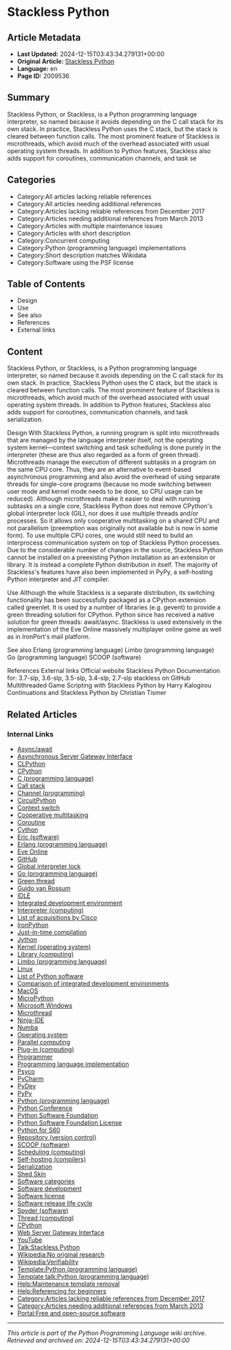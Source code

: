 # Stackless Python

## Article Metadata

- **Last Updated:** 2024-12-15T03:43:34.279131+00:00
- **Original Article:** [Stackless Python](https://en.wikipedia.org/wiki/Stackless_Python)
- **Language:** en
- **Page ID:** 2009536

## Summary

Stackless Python, or Stackless, is a Python programming language interpreter, so named because it avoids depending on the C call stack for its own stack. In practice, Stackless Python uses the C stack, but the stack is cleared between function calls. The most prominent feature of Stackless is microthreads, which avoid much of the overhead associated with usual operating system threads. In addition to Python features, Stackless also adds support for coroutines, communication channels, and task se

## Categories

- Category:All articles lacking reliable references
- Category:All articles needing additional references
- Category:Articles lacking reliable references from December 2017
- Category:Articles needing additional references from March 2013
- Category:Articles with multiple maintenance issues
- Category:Articles with short description
- Category:Concurrent computing
- Category:Python (programming language) implementations
- Category:Short description matches Wikidata
- Category:Software using the PSF license

## Table of Contents

- Design
- Use
- See also
- References
- External links

## Content

Stackless Python, or Stackless, is a Python programming language interpreter, so named because it avoids depending on the C call stack for its own stack. In practice, Stackless Python uses the C stack, but the stack is cleared between function calls. The most prominent feature of Stackless is microthreads, which avoid much of the overhead associated with usual operating system threads. In addition to Python features, Stackless also adds support for coroutines, communication channels, and task serialization.

Design
With Stackless Python, a running program is split into microthreads that are managed by the language interpreter itself, not the operating system kernel—context switching and task scheduling is done purely in the interpreter (these are thus also regarded as a form of green thread). Microthreads manage the execution of different subtasks in a program on the same CPU core. Thus, they are an alternative to event-based asynchronous programming and also avoid the overhead of using separate threads for single-core programs (because no mode switching between user mode and kernel mode needs to be done, so CPU usage can be reduced).
Although microthreads make it easier to deal with running subtasks on a single core, Stackless Python does not remove CPython's global interpreter lock (GIL), nor does it use multiple threads and/or processes. So it allows only cooperative multitasking on a shared CPU and not parallelism (preemption was originally not available but is now in some form). To use multiple CPU cores, one would still need to build an interprocess communication system on top of Stackless Python processes.
Due to the considerable number of changes in the source, Stackless Python cannot be installed on a preexisting Python installation as an extension or library. It is instead a complete Python distribution in itself. The majority of Stackless's features have also been implemented in PyPy, a self-hosting Python interpreter and JIT compiler.

Use
Although the whole Stackless is a separate distribution, its switching functionality has been successfully packaged as a CPython extension called greenlet. It is used by a number of libraries (e.g. gevent) to provide a green threading solution for CPython. Python since has received a native solution for green threads: await/async.
Stackless is used extensively in the implementation of the Eve Online massively multiplayer online game as well as in IronPort's mail platform.

See also
Erlang (programming language)
Limbo (programming language)
Go (programming language)
SCOOP (software)

References
External links
Official website 
Stackless Python Documentation for: 3.7-slp, 3.6-slp, 3.5-slp, 3.4-slp, 2.7-slp
stackless on GitHub
Multithreaded Game Scripting with Stackless Python by Harry Kalogirou
Continuations and Stackless Python by Christian Tismer

## Related Articles

### Internal Links

- [Async/await](https://en.wikipedia.org/wiki/Async/await)
- [Asynchronous Server Gateway Interface](https://en.wikipedia.org/wiki/Asynchronous_Server_Gateway_Interface)
- [CLPython](https://en.wikipedia.org/wiki/CLPython)
- [CPython](https://en.wikipedia.org/wiki/CPython)
- [C (programming language)](https://en.wikipedia.org/wiki/C_(programming_language))
- [Call stack](https://en.wikipedia.org/wiki/Call_stack)
- [Channel (programming)](https://en.wikipedia.org/wiki/Channel_(programming))
- [CircuitPython](https://en.wikipedia.org/wiki/CircuitPython)
- [Context switch](https://en.wikipedia.org/wiki/Context_switch)
- [Cooperative multitasking](https://en.wikipedia.org/wiki/Cooperative_multitasking)
- [Coroutine](https://en.wikipedia.org/wiki/Coroutine)
- [Cython](https://en.wikipedia.org/wiki/Cython)
- [Eric (software)](https://en.wikipedia.org/wiki/Eric_(software))
- [Erlang (programming language)](https://en.wikipedia.org/wiki/Erlang_(programming_language))
- [Eve Online](https://en.wikipedia.org/wiki/Eve_Online)
- [GitHub](https://en.wikipedia.org/wiki/GitHub)
- [Global interpreter lock](https://en.wikipedia.org/wiki/Global_interpreter_lock)
- [Go (programming language)](https://en.wikipedia.org/wiki/Go_(programming_language))
- [Green thread](https://en.wikipedia.org/wiki/Green_thread)
- [Guido van Rossum](https://en.wikipedia.org/wiki/Guido_van_Rossum)
- [IDLE](https://en.wikipedia.org/wiki/IDLE)
- [Integrated development environment](https://en.wikipedia.org/wiki/Integrated_development_environment)
- [Interpreter (computing)](https://en.wikipedia.org/wiki/Interpreter_(computing))
- [List of acquisitions by Cisco](https://en.wikipedia.org/wiki/List_of_acquisitions_by_Cisco)
- [IronPython](https://en.wikipedia.org/wiki/IronPython)
- [Just-in-time compilation](https://en.wikipedia.org/wiki/Just-in-time_compilation)
- [Jython](https://en.wikipedia.org/wiki/Jython)
- [Kernel (operating system)](https://en.wikipedia.org/wiki/Kernel_(operating_system))
- [Library (computing)](https://en.wikipedia.org/wiki/Library_(computing))
- [Limbo (programming language)](https://en.wikipedia.org/wiki/Limbo_(programming_language))
- [Linux](https://en.wikipedia.org/wiki/Linux)
- [List of Python software](https://en.wikipedia.org/wiki/List_of_Python_software)
- [Comparison of integrated development environments](https://en.wikipedia.org/wiki/Comparison_of_integrated_development_environments)
- [MacOS](https://en.wikipedia.org/wiki/MacOS)
- [MicroPython](https://en.wikipedia.org/wiki/MicroPython)
- [Microsoft Windows](https://en.wikipedia.org/wiki/Microsoft_Windows)
- [Microthread](https://en.wikipedia.org/wiki/Microthread)
- [Ninja-IDE](https://en.wikipedia.org/wiki/Ninja-IDE)
- [Numba](https://en.wikipedia.org/wiki/Numba)
- [Operating system](https://en.wikipedia.org/wiki/Operating_system)
- [Parallel computing](https://en.wikipedia.org/wiki/Parallel_computing)
- [Plug-in (computing)](https://en.wikipedia.org/wiki/Plug-in_(computing))
- [Programmer](https://en.wikipedia.org/wiki/Programmer)
- [Programming language implementation](https://en.wikipedia.org/wiki/Programming_language_implementation)
- [Psyco](https://en.wikipedia.org/wiki/Psyco)
- [PyCharm](https://en.wikipedia.org/wiki/PyCharm)
- [PyDev](https://en.wikipedia.org/wiki/PyDev)
- [PyPy](https://en.wikipedia.org/wiki/PyPy)
- [Python (programming language)](https://en.wikipedia.org/wiki/Python_(programming_language))
- [Python Conference](https://en.wikipedia.org/wiki/Python_Conference)
- [Python Software Foundation](https://en.wikipedia.org/wiki/Python_Software_Foundation)
- [Python Software Foundation License](https://en.wikipedia.org/wiki/Python_Software_Foundation_License)
- [Python for S60](https://en.wikipedia.org/wiki/Python_for_S60)
- [Repository (version control)](https://en.wikipedia.org/wiki/Repository_(version_control))
- [SCOOP (software)](https://en.wikipedia.org/wiki/SCOOP_(software))
- [Scheduling (computing)](https://en.wikipedia.org/wiki/Scheduling_(computing))
- [Self-hosting (compilers)](https://en.wikipedia.org/wiki/Self-hosting_(compilers))
- [Serialization](https://en.wikipedia.org/wiki/Serialization)
- [Shed Skin](https://en.wikipedia.org/wiki/Shed_Skin)
- [Software categories](https://en.wikipedia.org/wiki/Software_categories)
- [Software development](https://en.wikipedia.org/wiki/Software_development)
- [Software license](https://en.wikipedia.org/wiki/Software_license)
- [Software release life cycle](https://en.wikipedia.org/wiki/Software_release_life_cycle)
- [Spyder (software)](https://en.wikipedia.org/wiki/Spyder_(software))
- [Thread (computing)](https://en.wikipedia.org/wiki/Thread_(computing))
- [CPython](https://en.wikipedia.org/wiki/CPython)
- [Web Server Gateway Interface](https://en.wikipedia.org/wiki/Web_Server_Gateway_Interface)
- [YouTube](https://en.wikipedia.org/wiki/YouTube)
- [Talk:Stackless Python](https://en.wikipedia.org/wiki/Talk:Stackless_Python)
- [Wikipedia:No original research](https://en.wikipedia.org/wiki/Wikipedia:No_original_research)
- [Wikipedia:Verifiability](https://en.wikipedia.org/wiki/Wikipedia:Verifiability)
- [Template:Python (programming language)](https://en.wikipedia.org/wiki/Template:Python_(programming_language))
- [Template talk:Python (programming language)](https://en.wikipedia.org/wiki/Template_talk:Python_(programming_language))
- [Help:Maintenance template removal](https://en.wikipedia.org/wiki/Help:Maintenance_template_removal)
- [Help:Referencing for beginners](https://en.wikipedia.org/wiki/Help:Referencing_for_beginners)
- [Category:Articles lacking reliable references from December 2017](https://en.wikipedia.org/wiki/Category:Articles_lacking_reliable_references_from_December_2017)
- [Category:Articles needing additional references from March 2013](https://en.wikipedia.org/wiki/Category:Articles_needing_additional_references_from_March_2013)
- [Portal:Free and open-source software](https://en.wikipedia.org/wiki/Portal:Free_and_open-source_software)

---
_This article is part of the Python Programming Language wiki archive._
_Retrieved and archived on: 2024-12-15T03:43:34.279131+00:00_